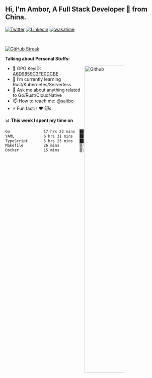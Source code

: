 ## Hi, I'm Ambor, A Full Stack Developer 🚀 from China.

[![Twitter](https://img.shields.io/badge/-saltbo-1ca0f1?style=flat&logo=twitter&logoColor=white)](https://twitter.com/rdsaltbo)
[![Linkedin](https://img.shields.io/badge/-saltbo-blue?style=flat&logo=Linkedin&logoColor=white)](https://www.linkedin.com/in/saltbo/)
[![wakatime](https://wakatime.com/badge/user/f82b1c77-faab-48cd-aef5-a12c0aff104b.svg)](https://wakatime.com/@f82b1c77-faab-48cd-aef5-a12c0aff104b)

&nbsp;  

[![GitHub Streak](http://github-readme-streak-stats.herokuapp.com?user=saltbo&hide_border=true&date_format=M%20j%5B%2C%20Y%5D)](https://git.io/streak-stats)

**Talking about Personal Stuffs:**
<!-- Any image aligned to the right. Beware the width  -->
<img width="50%" align="right" alt="Github" src="https://raw.githubusercontent.com/saltbo/saltbo/master/images/git-header.svg" />

- 🤘 GPG KeyID: [A6D9859C3FE0DCBE](https://saltbo.cn/pgp_keys.asc)
- 🌱 I’m currently learning Rust/Kubernetes/Serverless
- 💬 Ask me about anything related to Go/Rust/CloudNative
- 📫 How to reach me: [@saltbo](https://t.me/saltbo)
- ⚡ Fun fact: I :heart: :cat:s


📊 **This week I spent my time on**
<!--START_SECTION:waka-->

```txt
Go               17 hrs 22 mins  ██████████████░░░░░░░░░░░   55.77 %
YAML             6 hrs 31 mins   █████▒░░░░░░░░░░░░░░░░░░░   20.94 %
TypeScript       5 hrs 23 mins   ████▒░░░░░░░░░░░░░░░░░░░░   17.31 %
Makefile         26 mins         ▒░░░░░░░░░░░░░░░░░░░░░░░░   01.40 %
Docker           15 mins         ▒░░░░░░░░░░░░░░░░░░░░░░░░   00.82 %
```

<!--END_SECTION:waka-->
